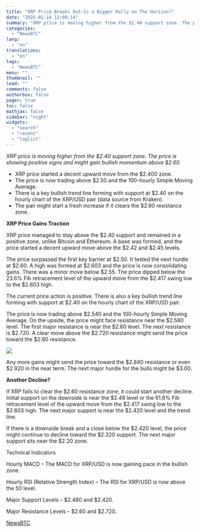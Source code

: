 ```yaml
---
title: "XRP Price Breaks Out—Is a Bigger Rally on The Horizon?"
date: "2025-02-14 12:08:14"
summary: "XRP price is moving higher from the $2.40 support zone. The price is showing positive signs and might gain bullish momentum above $2.60.XRP price started a decent upward move from the $2.400 zone.The price is now trading above $2.50 and the 100-hourly Simple Moving Average.There is a key bullish trend..."
categories:
  - "NewsBTC"
lang:
  - "en"
translations:
  - "en"
tags:
  - "NewsBTC"
menu: ""
thumbnail: ""
lead: ""
comments: false
authorbox: false
pager: true
toc: false
mathjax: false
sidebar: "right"
widgets:
  - "search"
  - "recent"
  - "taglist"
---
```


*XRP price is moving higher from the $2.40 support zone. The price is showing positive signs and might gain bullish momentum above $2.60.*

* XRP price started a decent upward move from the $2.400 zone.
* The price is now trading above $2.50 and the 100-hourly Simple Moving Average.
* There is a key bullish trend line forming with support at $2.40 on the hourly chart of the XRP/USD pair (data source from Kraken).
* The pair might start a fresh increase if it clears the $2.60 resistance zone.

**XRP Price Gains Traction**

XRP price managed to stay above the $2.40 support and remained in a positive zone, unlike Bitcoin and Ethereum. A base was formed, and the price started a decent upward move above the $2.42 and $2.45 levels.

The price surpassed the first key barrier at $2.50. It tested the next hurdle at $2.60. A high was formed at $2.603 and the price is now consolidating gains. There was a minor move below $2.55. The price dipped below the 23.6% Fib retracement level of the upward move from the $2.417 swing low to the $2.603 high.

The current price action is positive. There is also a key bullish trend line forming with support at $2.40 on the hourly chart of the XRP/USD pair.

The price is now trading above $2.540 and the 100-hourly Simple Moving Average. On the upside, the price might face resistance near the $2.580 level. The first major resistance is near the $2.60 level. The next resistance is $2.720. A clear move above the $2.720 resistance might send the price toward the $2.80 resistance.

![](https://s3.tradingview.com/news/image/newsbtc:c50e3b2de094b-f1af325f128a5b03363372a8dd60eb20-resized.jpeg)

Any more gains might send the price toward the $2.840 resistance or even $2.920 in the near term. The next major hurdle for the bulls might be $3.00.

**Another Decline?**

If XRP fails to clear the $2.60 resistance zone, it could start another decline. Initial support on the downside is near the $2.48 level or the 61.8% Fib retracement level of the upward move from the $2.417 swing low to the $2.603 high. The next major support is near the $2.420 level and the trend line.

If there is a downside break and a close below the $2.420 level, the price might continue to decline toward the $2.320 support. The next major support sits near the $2.20 zone.

Technical Indicators

Hourly MACD – The MACD for XRP/USD is now gaining pace in the bullish zone.

Hourly RSI (Relative Strength Index) – The RSI for XRP/USD is now above the 50 level.

Major Support Levels – $2.480 and $2.420.

Major Resistance Levels – $2.60 and $2.720.

[NewsBTC](https://www.tradingview.com/news/newsbtc:c50e3b2de094b:0-xrp-price-breaks-out-is-a-bigger-rally-on-the-horizon/)
